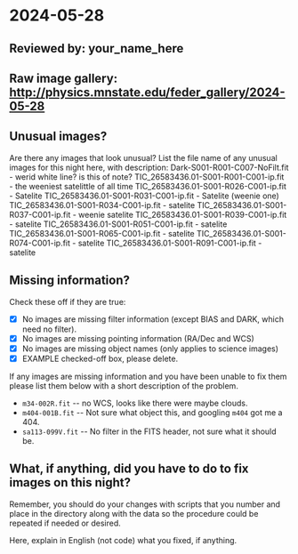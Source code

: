 # 2024-05-28

## Reviewed by:   your_name_here

## Raw image gallery: http://physics.mnstate.edu/feder_gallery/2024-05-28

## Unusual images?

Are there any images that look unusual? List the file name of any unusual images for this night here, with description:
Dark-S001-R001-C007-NoFilt.fit - werid white line? is this of note?
TIC_26583436.01-S001-R001-C001-ip.fit - the weeniest satelittle of all time
TIC_26583436.01-S001-R026-C001-ip.fit - Satelite
TIC_26583436.01-S001-R031-C001-ip.fit - Satelite (weenie one)
TIC_26583436.01-S001-R034-C001-ip.fit - satelite
TIC_26583436.01-S001-R037-C001-ip.fit - weenie satelite
TIC_26583436.01-S001-R039-C001-ip.fit - satelite
TIC_26583436.01-S001-R051-C001-ip.fit - satelite
TIC_26583436.01-S001-R065-C001-ip.fit - satelite
TIC_26583436.01-S001-R074-C001-ip.fit - satelite
TIC_26583436.01-S001-R091-C001-ip.fit - satelite


## Missing information?

Check these off if they are true:

- [X] No images are missing filter information (except BIAS and DARK, which need no filter).
- [X] No images are missing pointing information (RA/Dec and WCS)
- [X] No images are missing object names (only applies to science images)
- [x] EXAMPLE checked-off box, please delete.

If any images are missing information and you have been unable to fix them please list
them below with a short description of the problem.

+ `m34-002R.fit` -- no WCS, looks like there were maybe clouds.
+ `m404-001B.fit` -- Not sure what object this, and googling `m404` got me a 404.
+ `sa113-099V.fit` -- No filter in the FITS header, not sure what it should be.

## What, if anything, did you have to do to fix images on this night?

Remember, you should do your changes with scripts that you number and place in the
directory along with the data so the procedure could be repeated if needed or
desired.

Here, explain in English (not code) what you fixed, if anything.
